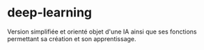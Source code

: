 # deep-learning
Version simplifiée et orienté objet d'une IA ainsi que ses fonctions permettant sa création et son apprentissage.
